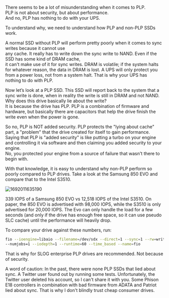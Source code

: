 There seems to be a lot of misunderstanding when it comes to PLP.  
PLP is not about security, but about performance.  
And no, PLP has nothing to do with your UPS. 

To understand why, we need to understand how PLP and non-PLP SSDs work.  

A normal SSD without PLP will perform pretty poorly when it comes to sync writes because it cannot use  
any cache. It really has to write down the sync write to NAND. Even if the SSD has some kind of DRAM cache,  
it can't make use of it for sync writes. DRAM is volatile; if the system halts for whatever reason, the data in DRAM is lost. A UPS will only protect you from a power loss, not from a system halt. That is why your UPS has nothing to do with PLP.  

Now let’s look at a PLP SSD. This SSD will report back to the system that a sync write is done, when in reality the write is still in DRAM and not NAND. Why does this drive basically lie about the write?  
It is because the drive has PLP. PLP is a combination of firmware and hardware, but basically there are capacitors that help the drive finish the write even when the power is gone. 

So no, PLP is NOT added security. PLP protects the "lying about cache" part, a "problem" that the drive created for itself to gain performance. 
Saying that PLP is "added security" is like putting a turbo on your engine and controlling it via software and then claiming you added security to your engine.  
No, you protected your engine from a source of failure that wasn't there to begin with.  

With that knowledge, it is easy to understand why non-PLP perform so poorly compared to PLP drives. 
Take a look at the Samsung 850 EVO and compare that to the Intel S3510.

![1692011635190](https://github.com/user-attachments/assets/9a3b12b5-1a82-46d5-8454-85effe30036d)

339 IOPS of a Samsung 850 EVO vs 12,518 IOPS of the Intel S3510. 
On paper, the 850 EVO is advertised with 98,000 IOPS, while the S3510 is only advertised for 20,000 IOPS.
The Evo can only handle the load for a few seconds (and only if the drive has enough free space, so it can use pseudo SLC cache) until the performance will heavily drop. 

To compare your drive against these numbers, run: 
```bash
fio --ioengine=libaio --filename=/dev/sdx --direct=1 --sync=1 --rw=write --bs=4K
--numjobs=1 --iodepth=1 --runtime=60 --time_based --name=fio
```

That is why for SLOG enterprise PLP drives are recommended. Not because of security.


A word of caution: 
In the past, there were none PLP SSDs that lied about sync. A Twitter user found out by running some tests. Unfortunately, the Twitter user deleted his account, so I can't share it with you. Some Phison E18 controllers in combination with bad firmware from ADATA and Patriot lied about sync. That is why I don't blindly trust cheap consumer drives.

